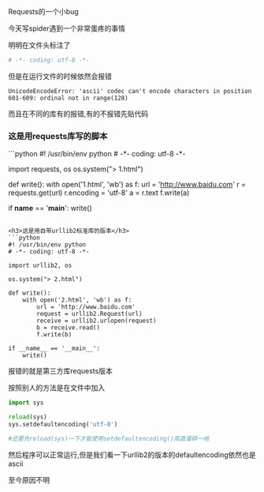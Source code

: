 
Requests的一个小bug
<!--more-->

今天写spider遇到一个非常蛋疼的事情

明明在文件头标注了
```python
# -*- coding: utf-8 -*-
```
但是在运行文件的时候依然会报错

```shell
UnicodeEncodeError: 'ascii' codec can't encode characters in position 601-609: ordinal not in range(128)
```

而且在不同的库有的报错,有的不报错先贴代码

<h3>这是用requests库写的脚本</h3>
```python
#! /usr/bin/env python
# -*- coding: utf-8 -*-

import requests, os
os.system("> 1.html")

def write():
    with open('1.html', 'wb') as f:
        url = 'http://www.baidu.com'
        r = requests.get(url)
        r.encoding = 'utf-8'
        a = r.text
        f.write(a)

if __name__ == '__main__':
    write()
```

<h3>这是用自带urllib2标准库的版本</h3>
```python
#! /usr/bin/env python
# -*- coding: utf-8 -*-

import urllib2, os

os.system("> 2.html")

def write():
    with open('2.html', 'wb') as f:
        url = 'http://www.baidu.com'
        request = urllib2.Request(url)
        receive = urllib2.urlopen(request)
        b = receive.read()
        f.write(b)

if __name__ == '__main__':
    write()
```

报错的就是第三方库requests版本

按照别人的方法是在文件中加入
```python
import sys

reload(sys)
sys.setdefaultencoding('utf-8')

#还要先reload(sys)一下才能使用setdefaultencoding()简直蛋碎一地
```

然后程序可以正常运行,但是我们看一下urllib2的版本的defaultencoding依然也是ascii

至今原因不明


